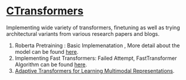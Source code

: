 # [CTransformers](https://github.com/CCsaurabh/CTransformers/)

Implementing wide variety of transformers, finetuning as well as trying architectural variants from various research papers and blogs.

1. Roberta Pretraining : Basic Implemenatation , More detail about the model can be found [here](https://huggingface.co/transformers/model_doc/roberta.html). 
2. Implementing Fast Transformers: Failed Attempt, FastTransformer Algorithm can be found [here](https://github.com/CCsaurabh/fast-transformer-pytorch).
3. [Adaptive Transformers for Learning Multimodal Representations](https://arxiv.org/abs/2005.07486).

